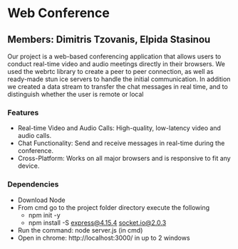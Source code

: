 # Web Conference

## Members: Dimitris Tzovanis, Elpida Stasinou

Our project is a web-based conferencing application that allows users to 
conduct real-time video and audio meetings directly in their browsers. 
We used the webrtc library to create a peer to peer connection, as well as ready-made stun ice servers to handle the initial communication.
In addition we created a data stream to transfer the chat messages in real time, and to distinguish whether the user is remote or local

### Features
- Real-time Video and Audio Calls: High-quality, low-latency video and audio calls.
- Chat Functionality: Send and receive messages in real-time during the conference.
- Cross-Platform: Works on all major browsers and is responsive to fit any device.

### Dependencies

- Download Node 
- From cmd go to the project folder directory execute the following
  - npm init -y
  - npm install -S express@4.15.4 socket.io@2.0.3
- Run the command: node server.js (in cmd)
- Open in chrome: http://localhost:3000/ in up to 2 windows
